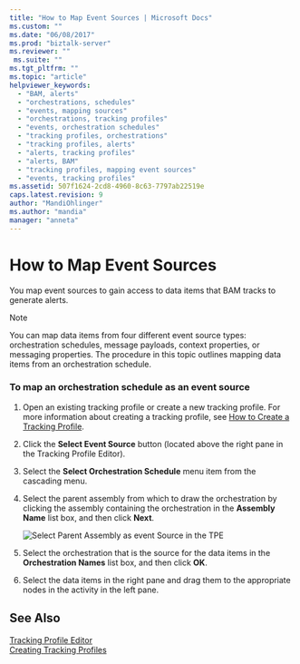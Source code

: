 ```yaml
---
title: "How to Map Event Sources | Microsoft Docs"
ms.custom: ""
ms.date: "06/08/2017"
ms.prod: "biztalk-server"
ms.reviewer: ""
 ms.suite: ""
ms.tgt_pltfrm: ""
ms.topic: "article"
helpviewer_keywords: 
  - "BAM, alerts"
  - "orchestrations, schedules"
  - "events, mapping sources"
  - "orchestrations, tracking profiles"
  - "events, orchestration schedules"
  - "tracking profiles, orchestrations"
  - "tracking profiles, alerts"
  - "alerts, tracking profiles"
  - "alerts, BAM"
  - "tracking profiles, mapping event sources"
  - "events, tracking profiles"
ms.assetid: 507f1624-2cd8-4960-8c63-7797ab22519e
caps.latest.revision: 9
author: "MandiOhlinger"
ms.author: "mandia"
manager: "anneta"
---
```

# How to Map Event Sources
You map event sources to gain access to data items that BAM tracks to generate alerts.  
  
> [!NOTE]
>  You can map data items from four different event source types: orchestration schedules, message payloads, context properties, or messaging properties. The procedure in this topic outlines mapping data items from an orchestration schedule.  
  
### To map an orchestration schedule as an event source  
  
1.  Open an existing tracking profile or create a new tracking profile. For more information about creating a tracking profile, see [How to Create a Tracking Profile](../core/how-to-create-a-tracking-profile.md).  
  
2.  Click the **Select Event Source** button (located above the right pane in the Tracking Profile Editor).  
  
3.  Select the **Select Orchestration Schedule** menu item from the cascading menu.  
  
4.  Select the parent assembly from which to draw the orchestration by clicking the assembly containing the orchestration in the **Assembly Name** list box, and then click **Next**.  
  
     ![Select Parent Assembly as event Source in the TPE](../core/media/tpeselectparentassembly.gif "TPESelectParentAssembly")  
  
5.  Select the orchestration that is the source for the data items in the **Orchestration Names** list box, and then click **OK**.  
  
6.  Select the data items in the right pane and drag them to the appropriate nodes in the activity in the left pane.  
  
## See Also  
 [Tracking Profile Editor](../core/tracking-profile-editor.md)   
 [Creating Tracking Profiles](../core/creating-tracking-profiles.md)